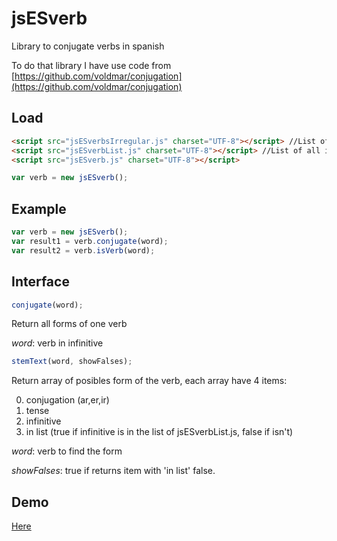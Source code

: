 # jsESverb
Library to conjugate verbs in spanish

To do that library I have use code from [https://github.com/voldmar/conjugation](https://github.com/voldmar/conjugation)

## Load

```html
<script src="jsESverbsIrregular.js" charset="UTF-8"></script> //List of irregular forms of verbs
<script src="jsESverbList.js" charset="UTF-8"></script> //List of all infinitives
<script src="jsESverb.js" charset="UTF-8"></script> 
```
```js
var verb = new jsESverb();
```

## Example

```js
var verb = new jsESverb();
var result1 = verb.conjugate(word);
var result2 = verb.isVerb(word);
```

## Interface

```js
conjugate(word);
```
Return all forms of one verb

_word_: verb in infinitive

```js	
stemText(word, showFalses);
```
Return array of posibles form of the verb, each array have 4 items:

0. conjugation (ar,er,ir)
1. tense
2. infinitive
3. in list (true if infinitive is in the list of jsESverbList.js, false if isn't)

_word_: verb to find the form

_showFalses_: true if returns item with 'in list' false.

## Demo

[Here](https://cubiwan.github.io/jsESverb/index.html)

